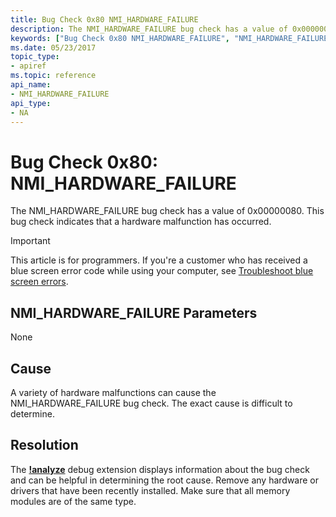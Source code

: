 ```yaml
---
title: Bug Check 0x80 NMI_HARDWARE_FAILURE
description: The NMI_HARDWARE_FAILURE bug check has a value of 0x00000080. This bug check indicates that a hardware malfunction has occurred.
keywords: ["Bug Check 0x80 NMI_HARDWARE_FAILURE", "NMI_HARDWARE_FAILURE"]
ms.date: 05/23/2017
topic_type:
- apiref
ms.topic: reference
api_name:
- NMI_HARDWARE_FAILURE
api_type:
- NA
---
```


# Bug Check 0x80: NMI\_HARDWARE\_FAILURE


The NMI\_HARDWARE\_FAILURE bug check has a value of 0x00000080. This bug check indicates that a hardware malfunction has occurred.

> [!IMPORTANT]
> This article is for programmers. If you're a customer who has received a blue screen error code while using your computer, see [Troubleshoot blue screen errors](https://www.windows.com/stopcode).


## NMI\_HARDWARE\_FAILURE Parameters


None

## Cause

A variety of hardware malfunctions can cause the NMI\_HARDWARE\_FAILURE bug check. The exact cause is difficult to determine.

## Resolution

The [**!analyze**](../debuggercmds/-analyze.md) debug extension displays information about the bug check and can be helpful in determining the root cause. Remove any hardware or drivers that have been recently installed. Make sure that all memory modules are of the same type.

 

 




